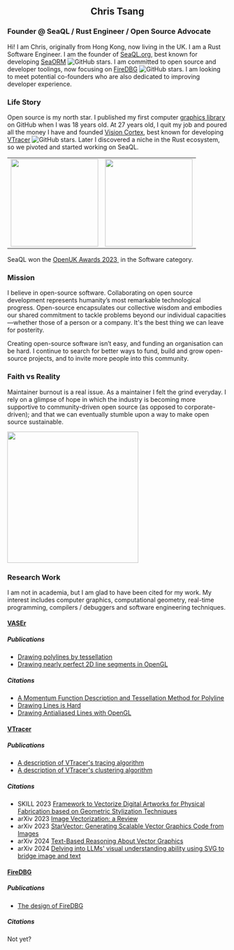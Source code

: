 <h2 align="center">Chris Tsang</h2>

### Founder @ SeaQL / Rust Engineer / Open Source Advocate

Hi! I am Chris, originally from Hong Kong, now living in the UK. I am a Rust Software Engineer. I am the founder of [SeaQL.org](//www.sea-ql.org), best known for developing [SeaORM](https://github.com/SeaQL/sea-orm) ![GitHub stars](https://img.shields.io/github/stars/SeaQL/sea-orm.svg?style=social). I am committed to open source and developer toolings, now focusing on [FireDBG](https://github.com/SeaQL/FireDBG.for.Rust) ![GitHub stars](https://img.shields.io/github/stars/SeaQL/FireDBG.for.Rust.svg?style=social). I am looking to meet potential co-founders who are also dedicated to improving developer experience.

### Life Story

Open source is my north star. I published my first computer [graphics library](https://github.com/tyt2y3/vaserenderer) on GitHub when I was 18 years old. At 27 years old, I quit my job and poured all the money I have and founded [Vision Cortex](https://github.com/visioncortex), best known for developing [VTracer](https://github.com/visioncortex/vtracer) ![GitHub stars](https://img.shields.io/github/stars/visioncortex/vtracer.svg?style=social). Later I discovered a niche in the Rust ecosystem, so we pivoted and started working on SeaQL.

<table>
  <tbody>
    <tr>
      <td><a href="//www.sea-ql.org"><img src="https://www.sea-ql.org/SeaORM/img/SeaQL%20badge.png" width="200"/></a></td>
      <td><a href="//www.visioncortex.org"><img src="https://www.visioncortex.org/public/visioncortex-icon-dual.svg" width="200"/></a></td>
    </tr>
  </tbody>
</table>

SeaQL won the [OpenUK Awards 2023](https://openuk.uk/awards/openuk-awards-2023/)[&nbsp;](https://openuk.uk/awards/openuk-awards-2024-fifth-edition/openuk-awards-2023/openuk-awards-2023-photo-gallery/) in the Software category.

### Mission

I believe in open-source software. Collaborating on open source development represents humanity’s most remarkable technological progress. Open-source encapsulates our collective wisdom and embodies our shared commitment to tackle problems beyond our individual capacities—whether those of a person or a company. It's the best thing we can leave for posterity.

Creating open-source software isn’t easy, and funding an organisation can be hard. I continue to search for better ways to fund, build and grow open-source projects, and to invite more people into this community.

### Faith vs Reality

Maintainer burnout is a real issue. As a maintainer I felt the grind everyday. I rely on a glimpse of hope in which the industry is becoming more supportive to community-driven open source (as opposed to corporate-driven); and that we can eventually stumble upon a way to make open source sustainable.

<img src="https://github.com/tyt2y3/tyt2y3/assets/1782664/f494616f-8d1b-466c-8379-f9fdbeacae94" width="300"/>

### Research Work

I am not in academia, but I am glad to have been cited for my work. My interest includes computer graphics, computational geometry, real-time programming, compilers / debuggers and software engineering techniques.

#### [VASEr](https://github.com/tyt2y3/vaserenderer)

##### Publications

+ [Drawing polylines by tessellation](http://artgrammer.blogspot.com/2011/07/drawing-polylines-by-tessellation.html)
+ [Drawing nearly perfect 2D line segments in OpenGL](http://artgrammer.blogspot.hk/2011/05/drawing-nearly-perfect-2d-line-segments.html)

##### Citations

+ [A Momentum Function Description and Tessellation Method for Polyline](https://www.proquest.com/openview/1095f8d63f898fe8bd1177ff3071b68f)
+ [Drawing Lines is Hard](https://mattdesl.svbtle.com/drawing-lines-is-hard)
+ [Drawing Antialiased Lines with OpenGL](https://blog.mapbox.com/drawing-antialiased-lines-with-opengl-8766f34192dc)

#### [VTracer](https://github.com/visioncortex/vtracer)

##### Publications

+ [A description of VTracer's tracing algorithm](https://www.visioncortex.org/vtracer-docs)
+ [A description of VTracer's clustering algorithm](https://www.visioncortex.org/impression-docs)

##### Citations

<!-- [DrawBuddy - Capstone Project at CMU](http://course.ece.cmu.edu/~ece500/projects/s22-teamb2/wp-content/uploads/sites/183/2022/05/DrawBuddy_Poster.pdf) -->
+ SKILL 2023 [Framework to Vectorize Digital Artworks for Physical Fabrication based on Geometric Stylization Techniques](https://www.researchgate.net/publication/374448489_Framework_to_Vectorize_Digital_Artworks_for_Physical_Fabrication_based_on_Geometric_Stylization_Techniques)
+ arXiv 2023 [Image Vectorization: a Review](https://arxiv.org/abs/2306.06441)
+ arXiv 2023 [StarVector: Generating Scalable Vector Graphics Code from Images](https://arxiv.org/abs/2312.11556)
+ arXiv 2024 [Text-Based Reasoning About Vector Graphics](https://arxiv.org/abs/2404.06479)
+ arXiv 2024 [Delving into LLMs' visual understanding ability using SVG to bridge image and text](https://openreview.net/pdf?id=pwlm6Po61I)

#### [FireDBG](https://github.com/SeaQL/FireDBG.for.Rust)

##### Publications

+ [The design of FireDBG](https://firedbg.sea-ql.org/blog/2023-12-12-introducing-firedbg/)

##### Citations

Not yet?
